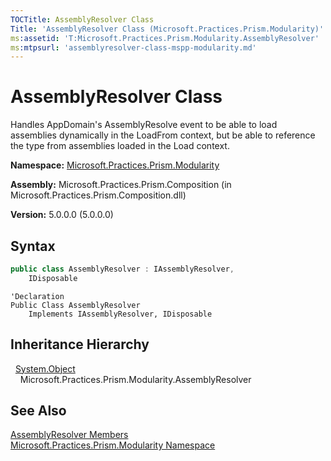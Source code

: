 ```yaml
---
TOCTitle: AssemblyResolver Class
Title: 'AssemblyResolver Class (Microsoft.Practices.Prism.Modularity)'
ms:assetid: 'T:Microsoft.Practices.Prism.Modularity.AssemblyResolver'
ms:mtpsurl: 'assemblyresolver-class-mspp-modularity.md'
---
```


# AssemblyResolver Class

Handles AppDomain's AssemblyResolve event to be able to load assemblies dynamically in the LoadFrom context, but be able to reference the type from assemblies loaded in the Load context.

**Namespace:** [Microsoft.Practices.Prism.Modularity](/patterns-practices/reference/mspp-modularity-namespace)

**Assembly:** Microsoft.Practices.Prism.Composition (in Microsoft.Practices.Prism.Composition.dll)

**Version:** 5.0.0.0 (5.0.0.0)

## Syntax

```C#
public class AssemblyResolver : IAssemblyResolver, 
	IDisposable
```

```VB
'Declaration
Public Class AssemblyResolver
	Implements IAssemblyResolver, IDisposable
```

## Inheritance Hierarchy

&nbsp;&nbsp;[System.Object](http://msdn.microsoft.com/en-us/library/e5kfa45b)<br/>
&nbsp;&nbsp;&nbsp;&nbsp;Microsoft.Practices.Prism.Modularity.AssemblyResolver

## See Also

[AssemblyResolver Members](/patterns-practices/reference/assemblyresolver-members-mspp-modularity)<br/>
[Microsoft.Practices.Prism.Modularity Namespace](/patterns-practices/reference/mspp-modularity-namespace)